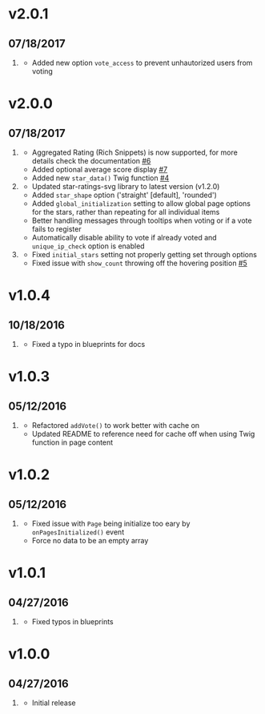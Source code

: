 # v2.0.1
## 07/18/2017

1. [](#new)
    * Added new option `vote_access` to prevent unhautorized users from voting

# v2.0.0
## 07/18/2017

1. [](#new)
    * Aggregated Rating (Rich Snippets) is now supported, for more details check the documentation [#6](https://github.com/getgrav/grav-plugin-star-ratings/issues/6)
    * Added optional average score display [#7](https://github.com/getgrav/grav-plugin-star-ratings/issues/7)
    * Added new `star_data()` Twig function [#4](https://github.com/getgrav/grav-plugin-star-ratings/issues/4)
1. [](#improved)
    * Updated star-ratings-svg library to latest version (v1.2.0)
    * Added `star_shape` option ('straight' [default], 'rounded')
    * Added `global_initialization` setting to allow global page options for the stars, rather than repeating for all individual items
    * Better handling messages through tooltips when voting or if a vote fails to register
    * Automatically disable ability to vote if already voted and `unique_ip_check` option is enabled
1. [](#bugfix)
    * Fixed `initial_stars` setting not properly getting set through options
    * Fixed issue with `show_count` throwing off the hovering position [#5](https://github.com/getgrav/grav-plugin-star-ratings/issues/5)

# v1.0.4
## 10/18/2016

1. [](#bugfix)
    * Fixed a typo in blueprints for docs

# v1.0.3
## 05/12/2016

1. [](#bugfix)
    * Refactored `addVote()` to work better with cache on
    * Updated README to reference need for cache off when using Twig function in page content

# v1.0.2
## 05/12/2016

1. [](#bugfix)
    * Fixed issue with `Page` being initialize too eary by `onPagesInitialized()` event
    * Force no data to be an empty array

# v1.0.1
## 04/27/2016

1. [](#new)
    * Fixed typos in blueprints

# v1.0.0
## 04/27/2016

1. [](#new)
    * Initial release

